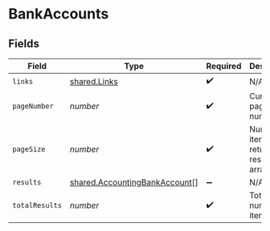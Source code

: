 # BankAccounts


## Fields

| Field                                                                                 | Type                                                                                  | Required                                                                              | Description                                                                           |
| ------------------------------------------------------------------------------------- | ------------------------------------------------------------------------------------- | ------------------------------------------------------------------------------------- | ------------------------------------------------------------------------------------- |
| `links`                                                                               | [shared.Links](../../../sdk/models/shared/links.md)                                   | :heavy_check_mark:                                                                    | N/A                                                                                   |
| `pageNumber`                                                                          | *number*                                                                              | :heavy_check_mark:                                                                    | Current page number.                                                                  |
| `pageSize`                                                                            | *number*                                                                              | :heavy_check_mark:                                                                    | Number of items to return in results array.                                           |
| `results`                                                                             | [shared.AccountingBankAccount](../../../sdk/models/shared/accountingbankaccount.md)[] | :heavy_minus_sign:                                                                    | N/A                                                                                   |
| `totalResults`                                                                        | *number*                                                                              | :heavy_check_mark:                                                                    | Total number of items.                                                                |